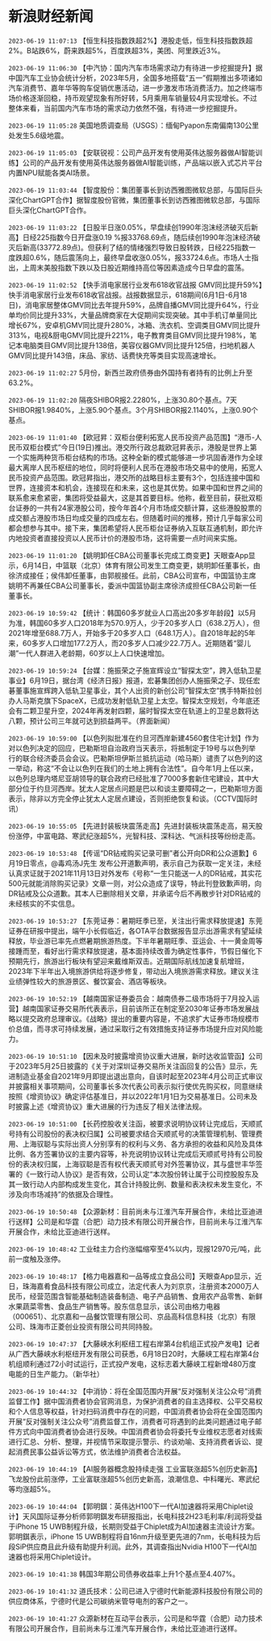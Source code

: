 # 新浪财经新闻
`2023-06-19 11:07:13` 【恒生科技指数跌超2%】港股走低，恒生科技指数跌超2%。B站跌6%，蔚来跌超5%，百度跌超3%，美团、阿里跌近3%。

`2023-06-19 11:06:30` 【中汽协：国内汽车市场需求动力有待进一步挖掘提升】据中国汽车工业协会统计分析，2023年5月，全国多地搭载“五一”假期推出多项诸如汽车消费节、嘉年华等购车促销优惠活动，进一步激发市场消费活力。加之终端市场价格逐渐回稳，持币观望现象有所好转，5月乘用车销量较4月实现增长。不过整体来看，当前国内汽车市场的需求动力依然不强，有待进一步挖掘提升。

`2023-06-19 11:05:28` 美国地质调查局（USGS）：缅甸Pyapon东南偏南130公里处发生5.6级地震。

`2023-06-19 11:05:03` 【安联锐视：公司产品开发有使用英伟达服务器做AI智能训练】公司的产品开发有使用英伟达服务器做AI智能训练，产品端以嵌入式芯片平台内置NPU赋能各类AI场景。

`2023-06-19 11:03:44` 【智度股份：集团董事长到访西雅图微软总部，与国际巨头深化ChartGPT合作】据智度股份官微，集团董事长到访西雅图微软总部，与国际巨头深化ChartGPT合作。

`2023-06-19 11:03:22` 【日股半日涨0.05%，早盘续创1990年泡沫经济破灭后新高】日经225指数今日开盘涨0.19 %报33768.69点，随后续创1990年泡沫经济破灭后新高(33772.89点)。但获利了结的情绪强烈导致日股转跌，日经225指数一度跌超0.6%，随后震荡向上，最终早盘收涨0.05%，报33724.6点。市场人士指出，上周末美股指数下跌以及日股近期维持高位等因素造成今日早盘的震荡。

`2023-06-19 11:02:52` 【快手消电家居行业发布618收官战报 GMV同比提升59%】快手消电家居行业发布618收官战报。战报数据显示，618期间(6月1日-6月18日)，消电家居整体GMV同比去年提升59%，品牌自播GMV同比提升64%，行业单均价同比提升33%，大量品牌商家在大促期间实现突破。其中手机订单量同比增长67%，安卓机GMV同比提升280%，冰箱、洗衣机、空调类目GMV同比提升313%，电视&厨电GMV同比提升221%，电子教育类目GMV同比提升198%，笔记本电脑类目GMV同比提升138倍，美容仪器GMV同比提升125倍，扫地机器人GMV同比提升143倍，床品、家纺、话费快充等类目实现高速增长。

`2023-06-19 11:02:27` 5月份，新西兰政府债券由外国持有者持有的比例上升至63.2%。

`2023-06-19 11:02:20` 隔夜SHIBOR报2.2280%，上涨30.80个基点。7天SHIBOR报1.9840%，上涨5.90个基点。3个月SHIBOR报2.1140%，上涨0.90个基点。

`2023-06-19 11:01:40` 【欧冠昇：双柜台便利拓宽人民币投资产品范围】“港币-人民币双柜台模式”今日(19日)推出。港交所行政总裁欧冠昇表示，港股是世界上第一个实施两种货币柜台结构的市场。这种全新的模式能够进一步巩固香港作为全球最大离岸人民币枢纽的地位，同时将便利人民币在港股市场交易中的使用，拓宽人民币投资产品范围。欧冠昇指出，港交所的战略目标主要有3个，包括连接中国和世界，连接资本和机会，连接现在和未来，这也是其优势。如果中国和世界之间的联系愈来愈紧密，集团将受益最大，这是其首要目标。他称，截至目前，获批双柜台证券的一共有24家港股公司，按今年首4个月市场成交额计算，这些港股股票的成交额占港股市场日均成交量的四成左右。但随着时间的推移，预计几乎每家公司都会想参与其中。接下来，集团希望将人民币柜台证券纳入互联互通机制，即允许内地投资者直接投资以人民币计价的港股市场，这将需要一点时间来实施。

`2023-06-19 11:01:20` 【姚明卸任CBA公司董事长完成工商变更】天眼查App显示，6月14日，中篮联（北京）体育有限公司发生工商变更，姚明卸任董事长，由徐济成接任；侯伟卸任董事，由郭舰接任。此前，CBA公司宣布，中国篮协主席姚明不再兼任CBA公司董事长，委派中国篮协副主席徐济成担任CBA公司新一任董事长。

`2023-06-19 10:59:42` 【统计：韩国60多岁就业人口高出20多岁年龄段】以5月为准，韩国60多岁人口2018年为570.9万人，少于20多岁人口（638.2万人），但2021年增至688.7万人，开始多于20多岁人口（648.1万人）。自2018年起的5年来，60多岁人口增加177.2万人，而20多岁人口减少22.7万人。近期随着“婴儿潮”一代人群进入老龄期，60岁以上人口快速增加。

`2023-06-19 10:59:24` 【台媒：施振荣之子施宣辉设立“智探太空”，跨入低轨卫星事业】6月19日，据台湾《经济日报》报道，宏碁集团创办人施振荣之子、现任宏碁董事施宣辉跨入低轨卫星事业，其个人出资的新创公司“智探太空”携手特斯拉创办人马斯克旗下SpaceX，已成功发射低轨卫星上太空。智探太空规划，今年底还会有二颗卫星升空，2024年再发射四颗，届时智探太空在轨道上的卫星总数将达八颗，预计公司三年就可达到损益两平。（界面新闻）

`2023-06-19 10:59:00` 【以色列拟批准在约旦河西岸新建4560套住宅计划】作为对以色列决定的回应，巴勒斯坦自治政府当天表示，将抵制定于19号与以色列举行的联合经济委员会会议。巴勒斯坦伊斯兰抵抗运动（哈马斯）谴责了以色列的这一举动，称这“不会让以色列在我们的土地上拥有合法性”。自今年1月上任以来，以色列总理内塔尼亚胡领导的联合政府已经批准了7000多套新住宅建设，其中大部分位于约旦河西岸。犹太人定居点问题是巴以和谈主要障碍之一，巴勒斯坦方面表示，除非以方完全停止犹太人定居点建设，否则拒绝恢复和谈。（CCTV国际时讯）

`2023-06-19 10:55:05` 【先进封装板块震荡走高】先进封装板块震荡走高，易天股份涨停，中富电路、寒武纪涨超5%，光智科技、深科达、气派科技等纷纷走高。

`2023-06-19 10:53:48` 【传谣“DR钻戒购买记录可删”者公开向DR和公众道歉】6月19日零点，@毒鸡汤J先生 发布公开道歉声明，表示自己为获取一定关注，未经认真求证就于2021年11月13日对外发布《号称“一生只能送一人的DR钻戒，其实花500元就能消除购买记录》文章一则，对公众造成了误导，特此刊登致歉声明，向DR钻戒及公众道歉。其本人已删除相关文章，并承诺今后不再散步针对DR钻戒的未经核实的不实信息。

`2023-06-19 10:53:27` 【东莞证券：暑期旺季已至，关注出行需求释放提速】东莞证券在研报中提出，端午小长假临近，各OTA平台数据报告显示出游需求有望延续释放，毕业游已率先点燃暑期旅游热度。下半年暑期旺季、亚运会、十一黄金周等接踵而至，看好出行需求释放提速，基本面持续改善为确定性事件，节假日催化下预期先行，旅游出行板块有望迎来戴维斯双击。近期国际航线加速复航增班，2023年下半年出入境旅游供给将逐步修复，带动出入境旅游需求释放。建议关注业绩弹性较大的旅游景区、餐饮宴会、酒店等板块。

`2023-06-19 10:52:19` 【越南国家证券委员会：越南债券二级市场将于7月投入运营】越南国家证券交易所代表表示，目前该所正在制定至2030年证券市场发展战略以提交政府总理审议。《战略》提出的重要内容是，不追求扩大证券市场规模市价总值，而寻求可持续发展，通过采取行之有效措施支持证券市场提升应对风险能力。

`2023-06-19 10:51:10` 【因未及时披露增资协议重大进展，新时达收监管函】公司于2023年5月25日披露的《关于对深圳证券交易所关注函回复的公告》显示，先进制造业基金自2021年9月即提出退出意向，自该时起至2023年4月公司正式审议并披露相关事项期间，公司董事长多次代表公司表示拟行使优先购买权，同意继续按照《增资协议》确定评估基准日，并以2022年1月1日为交易基准日。公司未及时披露上述《增资协议》重大进展的行为违反了相关法律法规。

`2023-06-19 10:51:00` 【长药控股收关注函，被要求说明协议转让完成后，天顺贰号持有公司股份的表决权归属】公司被要求结合天顺贰号的决策管理机制、管理费用、上海驭聪与实际出资人分别享有的权利与义务、各方承担的收益和风险及具体比例、各方签署协议的主要内容等，补充说明协议转让完成后天顺贰号持有公司股份的表决权归属，上海驭聪是否有权代表天顺贰号对外签署协议，其与盛世丰华签署的《一致行动人协议》是否有效，公司认定“本次股份转让属于公司控股股东及其一致行动人内部构成发生变化，其合计持股比例、数量和表决权未发生变化，不涉及向市场减持”的依据及合理性。

`2023-06-19 10:50:48` 【众源新材：目前尚未与江淮汽车开展合作，未给比亚迪进行送样】公司是和华霆（合肥）动力技术有限公司开展合作，目前尚未与江淮汽车开展合作，未给比亚迪进行送样。

`2023-06-19 10:48:42` 工业硅主力合约涨幅缩窄至4%以内，现报12970元/吨，此前一度触及涨停。

`2023-06-19 10:48:17` 【格力电器嘉和一品等成立食品公司】天眼查App显示，近日，珠海嘉肴食品科技有限公司成立，法定代表人为刘京京，注册资本2000万人民币，经营范围含智能基础制造装备制造、电子产品销售、食用农产品零售、新鲜水果蔬菜零售、食品生产销售等。股东信息显示，该公司由格力电器（000651）、北京嘉和一品餐饮管理有限公司、京品高科信息科技（北京）有限公司、珠海市正菱创业投资有限公司共同持股。

`2023-06-19 10:47:37` 【大藤峡水利枢纽工程右岸第4台机组正式投产发电】记者从广西大藤峡水利枢纽开发有限公司获悉，6月18日20时，大藤峡工程右岸第4台机组顺利通过72小时试运行，正式投产发电，这标志着大藤峡工程新增480万度电能的日生产能力。（新华社）

`2023-06-19 10:44:32` 【中消协：将在全国范围内开展“反对强制关注公众号”消费监督工作】据中国消费者协会官网消息，为保护消费者的自主选择权、公平交易权和个人信息等权益，针对扫码消费中存在的问题，中国消费者协会将在全国范围内开展“反对强制关注公众号”消费监督工作，消费者可将遇到的此类问题通过电子邮件方式向中国消费者协会进行反映。中国消费者协会将委托专业维权志愿者对线索进行汇总、分析、整理，并视情节采取提示警示、约谈劝喻、支持消费者诉讼、提起消费民事公益诉讼等方式，依法维护消费者合法权益。

`2023-06-19 10:44:19` 【AI服务器概念股持续走强 工业富联涨超5%创历史新高】飞龙股份此前涨停，工业富联涨超5%创历史新高，浪潮信息、中科曙光、寒武纪等均涨超5%。

`2023-06-19 10:44:04` 【郭明錤：英伟达H100下一代AI加速器将采用Chiplet设计】天风国际证券分析师郭明錤发布研报指出，长电科技2H23毛利率/利润将受益于iPhone 15 UWB制程升级，长期则受益于Chiplet成为AI加速器主流设计方案。郭明錤表示，iPhone 15 UWB制程将自16nm升级至更先进的7nm，长电科技为后段SiP供应商且此升级有助提升利润。此外，其调查指出Nvidia H100下一代AI加速器也将采用Chiplet设计。

`2023-06-19 10:41:38` 韩国3年期公司债券收益率上升1个基点至4.407%。

`2023-06-19 10:41:32` 道氏技术：公司已进入宁德时代新能源科技股份有限公司的供应商体系，宁德时代是公司碳纳米管导电剂的客户之一。

`2023-06-19 10:41:27` 众源新材在互动平台表示，公司是和华霆（合肥）动力技术有限公司开展合作，目前尚未与江淮汽车开展合作，未给比亚迪进行送样。


